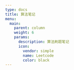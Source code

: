 ```yaml
---
type: docs
title: 算法笔记
menu:
  main:
    parent: column
    weight: 6
    params:
      description: 算法刷题笔记
      icon:
        vendor: simple
        name: Leetcode
        color: black
---
```

